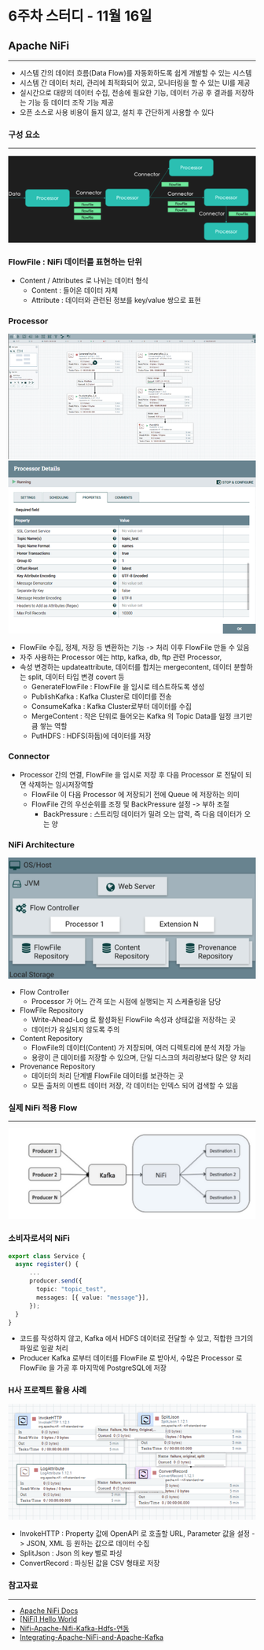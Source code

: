 # 6주차 스터디 - 11월 16일

## Apache NiFi

---
- 시스템 간의 데이터 흐름(Data Flow)를 자동화하도록 쉽게 개발할 수 있는 시스템
- 시스템 간 데이터 처리, 관리에 최적화되어 있고, 모니터링을 할 수 있는 UI를 제공
- 실시간으로 대량의 데이터 수집, 전송에 필요한 기능, 데이터 가공 후 결과를 저장하는 기능 등 데이터 조작 기능 제공
- 오픈 소스로 사용 비용이 들지 않고, 설치 후 간단하게 사용할 수 있다


### 구성 요소

---
![나이파이 예시](./img/6주차/Direct%20Graph.png)
### FlowFile : NiFi 데이터를 표현하는 단위
- Content / Attributes 로 나뉘는 데이터 형식
  - Content : 들어온 데이터 자체
  - Attribute : 데이터와 관련된 정보를 key/value 쌍으로 표현
### Processor
![Processor](./img/6주차/Processor.png)
![Consumer](./img/6주차/Consumer.png)
- FlowFile 수집, 정제, 저장 등 변환하는 기능 -> 처리 이후 FlowFile 만들 수 있음
- 자주 사용하는 Processor 에는 http, kafka, db, ftp 관련 Processor,
- 속성 변경하는 updateattribute, 데이터를 합치는 mergecontent, 데이터 분할하는 split, 데이터 타입 변경 covert 등
    - GenerateFlowFile : FlowFile 을 임시로 테스트하도록 생성
    - PublishKafka : Kafka Cluster로 데이터를 전송
    - ConsumeKafka : Kafka Cluster로부터 데이터를 수집
    - MergeContent : 작은 단위로 들어오는 Kafka 의 Topic Data를 일정 크기만큼 쌓는 역할
    - PutHDFS : HDFS(하둡)에 데이터를 저장
### Connector
- Processor 간의 연결, FlowFile 을 임시로 저장 후 다음 Processor 로 전달이 되면 삭제하는 임시저장역할
  - FlowFile 이 다음 Processor 에 저장되기 전에 Queue 에 저장하는 의미
  - FlowFile 간의 우선순위를 조정 및 BackPressure 설정 -> 부하 조절
    - BackPressure : 스트리밍 데이터가 밀려 오는 압력, 즉 다음 데이터가 오는 양
    
### NiFi Architecture
![Nifi Architecture](./img/6주차/Architecture.png)

- Flow Controller
  - Processor 가 어느 간격 또는 시점에 실행되는 지 스케쥴링을 담당
- FlowFile Repository
  - Write-Ahead-Log 로 활성화된 FlowFile 속성과 상태값을 저장하는 곳
  - 데이터가 유실되지 않도록 주의
- Content Repository
  - FlowFile의 데이터(Content) 가 저장되며, 여러 디렉토리에 분석 저장 가능
  - 용량이 큰 데이터를 저장할 수 있으며, 단일 디스크의 처리량보다 많은 양 처리
- Provenance Repository
  - 데이터의 처리 단계별 FlowFile 데이터를 보관하는 곳
  - 모든 출처의 이벤트 데이터 저장, 각 데이터는 인덱스 되어 검색할 수 있음

### 실제 NiFi 적용 Flow

---
![실적용 사례](./img/6주차/NiFi.png)
### 소비자로서의 NiFi
```typescript
export class Service {
  async register() {
      ...
      producer.send({
        topic: "topic_test",
        messages: [{ value: "message"}],
      });
  }
}
```
- 코드를 작성하지 않고, Kafka 에서 HDFS 데이터로 전달할 수 있고, 적합한 크기의 파일로 일괄 처리
- Producer Kafka 로부터 데이터를 FlowFile 로 받아서, 수많은 Processor 로 FlowFile 을 가공 후 마지막에 PostgreSQL에 저장

### H사 프로젝트 활용 사례
![H사 적용 사례](./img/6주차/H사%20적용%20사례.png)
- InvokeHTTP : Property 값에 OpenAPI 로 호출할 URL, Parameter 값을 설정 -> JSON, XML 등 원하는 값으로 데이터 수집
- SplitJson : Json 의 key 별로 파싱
- ConvertRecord : 파싱된 값을 CSV 형태로 저장

### 참고자료

---
- [Apache NiFi Docs](https://nifi.apache.org/docs.html)
- [[NiFi] Hello World](https://devidea.tistory.com/76)
- [Nifi-Apache-Nifi-Kafka-Hdfs-연동](https://velog.io/@makengi/Nifi-Apache-Nifi-Kafka-Hdfs-%EC%97%B0%EB%8F%99)
- [Integrating-Apache-NiFi-and-Apache-Kafka](https://community.cloudera.com/t5/Community-Articles/Integrating-Apache-NiFi-and-Apache-Kafka/ta-p/247433)